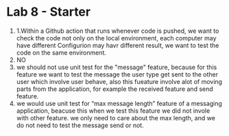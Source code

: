 # Lab 8 - Starter  
1) 1.Within a Github action that runs whenever code is pushed, we want to check the code not only on the local environment, each computer may have different Configurion may havr different result, we want to test the code on the same environment.  
2) NO  
3) we should not use unit test for the "message" feature, because for this feature we want to test the message the user type get sent to the other user which involve user behave, also this fueature involve alot of moving parts from the application, for example the received feature and send feature.
4) we would use unit test for “max message length” feature of a messaging application, beacuse this when we test this feature we did not invole with other feature. we only need to care about the max length, and we do not need to test the message  send or not.